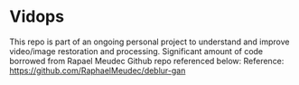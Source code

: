 # Vidops
This repo is part of an ongoing personal project to understand and improve video/image restoration and processing.
Significant amount of code borrowed from Rapael Meudec Github repo referenced below:
Reference: https://github.com/RaphaelMeudec/deblur-gan
